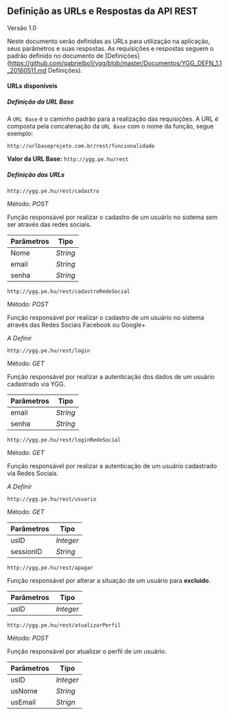 Definição as URLs e Respostas da API REST 
---
Versão 1.0 

Neste documento serão definidas as URLs para utilização na aplicação, seus parâmetros e suas respostas.
As requisições e respostas seguem o padrão definido no documento de [Definições](https://github.com/gabrielbo1/ygg/blob/master/Documentos/YGG_DEFN_1.1_20160511.md Definições).

#### URLs disponíveis

##### Definição da URL Base

A `URL Base` é o caminho padrão para a realização das requisições. 
A URL é composta pela concatenação da `URL Base` com o nome da função, segue exemplo:

`http://urlbaseprojeto.com.br/rest/funcionalidade`

**Valor da URL Base:** `http://ygg.pe.hu/rest`

##### Definição das URLs

`http://ygg.pe.hu/rest/cadastro`

Método: _POST_

Função responsável por realizar o cadastro de um usuário no sistema sem ser através das redes sociais.

|Parâmetros|Tipo|
|----------|-------|
|Nome      | _String_ |
|email     | _String_|
|senha     | _String_|

`http://ygg.pe.hu/rest/cadastroRedeSocial`

Método: _POST_

Função responsável por realizar o cadastro de um usuário no sistema através das Redes Sociais Facebook ou Google+

*A Definir*

`http://ygg.pe.hu/rest/login`

Método: _GET_

Função responsável por realizar a autenticação dos dados de um usuário cadastrado via YGG.

|Parâmetros| Tipo|
|----------|--------|
|email     |_String_|
|senha     |_String_|

`http://ygg.pe.hu/rest/loginRedeSocial`

Método: _GET_

Função responsável por realizar a autenticação de um usuário cadastrado via Redes Sociais.

*A Definir*

`http://ygg.pe.hu/rest/usuario`

Método: _GET_

|Parâmetros| Tipo|
|----------|--------|
|usID      | _Integer_|
|sessionID | _String_|

`http://ygg.pe.hu/rest/apagar`

Função responsável por alterar a situação de um usuário para **excluido**.

|Parâmetros|Tipo|
|----------|-----|
|usID      |_Integer_|


`http://ygg.pe.hu/rest/atualizarPerfil`

Método: _POST_

Função responsável por atualizar o perfil de um usuário.

|Parâmetros| Tipo |
|-----------|------|
|usID | _Integer_|
|usNome|_String_|
|usEmail|_Strign_|
